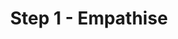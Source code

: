 ---
content_type: topic
ready: true
tags:
- design-thinking
- design-thinking-sprint
title: Step 1 - Empathise
---